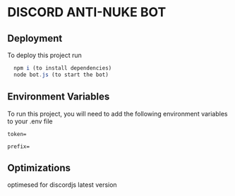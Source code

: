 
# DISCORD ANTI-NUKE BOT


## Deployment

To deploy this project run

```js
  npm i (to install dependencies)
  node bot.js (to start the bot)
```


## Environment Variables

To run this project, you will need to add the following environment variables to your .env file

`token= `

`prefix= `


## Optimizations

optimesed for discordjs latest version